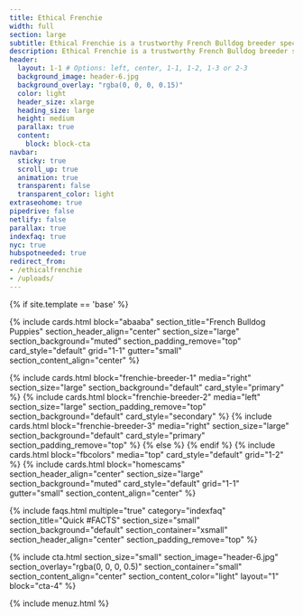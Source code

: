 ```yaml
---
title: Ethical Frenchie
width: full
section: large
subtitle: Ethical Frenchie is a trustworthy French Bulldog breeder specializing in raising healthy, happy, and loving Frenchies. Experience the difference of our ethical approach to breeding.
description: Ethical Frenchie is a trustworthy French Bulldog breeder specializing in raising healthy, happy, and loving Frenchies. Experience the difference of our ethical approach to breeding.
header:
  layout: 1-1 # Options: left, center, 1-1, 1-2, 1-3 or 2-3
  background_image: header-6.jpg
  background_overlay: "rgba(0, 0, 0, 0.15)"
  color: light
  header_size: xlarge
  heading_size: large
  height: medium
  parallax: true
  content:
    block: block-cta
navbar:
  sticky: true
  scroll_up: true
  animation: true
  transparent: false
  transparent_color: light
extraseohome: true
pipedrive: false
netlify: false
parallax: true
indexfaq: true
nyc: true
hubspotneeded: true
redirect_from:
- /ethicalfrenchie
- /uploads/
---
```


{% if site.template == 'base' %}

{% include cards.html 
  block="abaaba" 
  section_title="French Bulldog Puppies"
  section_header_align="center"
  section_size="large"
  section_background="muted"
  section_padding_remove="top"
  card_style="default"
  grid="1-1"
  gutter="small"
  section_content_align="center"
%}
<script src="https://static.elfsight.com/platform/platform.js" data-use-service-core defer></script>
<div class="elfsight-app-3bf3cf5c-9354-439d-abc2-358215056e8d" data-elfsight-app-lazy></div>


{% include cards.html 
  block="frenchie-breeder-1" 
  media="right" 
  section_size="large"
  section_background="default"
  card_style="primary"
%}
{% include cards.html 
  block="frenchie-breeder-2" 
  media="left" 
  section_size="large"
  section_padding_remove="top"
  section_background="default"
  card_style="secondary"
%}
{% include cards.html 
  block="frenchie-breeder-3" 
  media="right" 
  section_size="large"
  section_background="default"
  card_style="primary"
  section_padding_remove="top"
%}
{% else %}
{% endif %}
{% include cards.html 
  block="fbcolors" 
  media="top" 
  card_style="default"
  grid="1-2"
%}
{% include cards.html 
  block="homescams" 
  section_header_align="center"
  section_size="large"
  section_background="muted"
  card_style="default"
  grid="1-1"
  gutter="small"
  section_content_align="center"
%}

{% include faqs.html 
  multiple="true" 
  category="indexfaq" 
  section_title="Quick #FACTS" 
  section_size="small"
  section_background="default"
  section_container="xsmall"
  section_header_align="center"
  section_padding_remove="top"
%}

{% include cta.html 
    section_size="small"
    section_image="header-6.jpg"
    section_overlay="rgba(0, 0, 0, 0.5)"
    section_container="small"
    section_content_align="center"
    section_content_color="light"
    layout="1"
    block="cta-4"
  %}


{% include menuz.html %}
